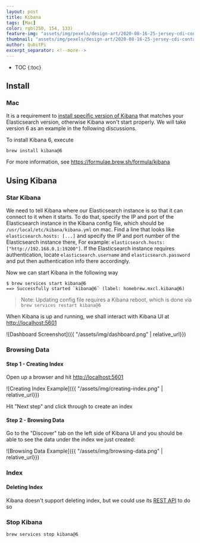 ```yaml
---
layout: post
title: Kibana
tags: [Mac]
color: rgb(250, 154, 133)
feature-img: "assets/img/pexels/design-art/2020-08-16-25-jersey-cdi-container-agnostic-support/cover.png"
thumbnail: "assets/img/pexels/design-art/2020-08-16-25-jersey-cdi-container-agnostic-support/cover.png"
author: QubitPi
excerpt_separator: <!--more-->
---
```


<!--more-->

* TOC
{:toc}

## Install

### Mac

It is a requirement to [install specific version of Kibana](https://formulae.brew.sh/formula/kibana) that matches your
Elasticsearch version, otherwise Kibana won't start properly. We will take version 6 as an example in the following
discussions.

To install Kibana 6, execute

    brew install kibana@6

For more information, see https://formulae.brew.sh/formula/kibana

## Using Kibana

### Star Kibana

We need to tell Kibana where our Elasticsearch instance is so that it can connect to it when it starts. To do that,
specify the IP and port of the Elasticsearch instance in the Kibana config file, which should be
`/usr/local/etc/kibana/kibana.yml` on mac. Find a line that looks like `elasticsearch.hosts: [...]` and specify the
IP and port number of the Elasticsearch instance there, For example:
`elasticsearch.hosts: ["http://192.168.0.1:19200"]`. If the Elasticsearch instance requires authentication, locate
`elasticsearch.username` and `elasticsearch.password` and put then authentication info there accordingly.

Now we can start Kibana in the following way

    $ brew services start kibana@6
    ==> Successfully started `kibana@6` (label: homebrew.mxcl.kibana@6)

> Note: Updating config file requires a Kibana reboot, which is done via `brew services restart kibana@6`

When Kibana is up and running, we shall interact with Kibana UI at [http://localhost:5601](http://localhost:5601)

![Dashboard Screenshot]({{ "/assets/img/dashboard.png" | relative_url}})

### Browsing Data

#### Step 1 - Creating Index

Open up a browser and hit [http://localhost:5601](http://localhost:5601)

![Creating Index Example]({{ "/assets/img/creating-index.png" | relative_url}})

Hit "Next step" and click through to create an index

#### Step 2 - Browsing Data

Go to the "Discover" tab on the left side of Kibana UI and you should be able to see the data under the index we just
created:

![Browsing Data Example]({{ "/assets/img/browsing-data.png" | relative_url}})

### Index

#### Deleting Index

Kibana doesn't support deleting index, but we could use its
[REST API](https://www.elastic.co/guide/en/elasticsearch/reference/current/indices-delete-index.html) to do so

### Stop Kibana

`brew services stop kibana@6`
